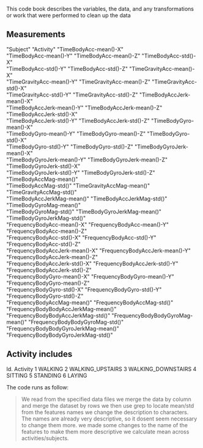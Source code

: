 This code book  describes the variables, the data, and any transformations or work that were performed to clean up the data 
 
 ## Measurements
  "Subject"                             "Activity"                            "TimeBodyAcc-mean()-X"               
 "TimeBodyAcc-mean()-Y"                "TimeBodyAcc-mean()-Z"                "TimeBodyAcc-std()-X"                
  "TimeBodyAcc-std()-Y"                 "TimeBodyAcc-std()-Z"                 "TimeGravityAcc-mean()-X"            
 "TimeGravityAcc-mean()-Y"             "TimeGravityAcc-mean()-Z"             "TimeGravityAcc-std()-X"             
 "TimeGravityAcc-std()-Y"              "TimeGravityAcc-std()-Z"              "TimeBodyAccJerk-mean()-X"           
 "TimeBodyAccJerk-mean()-Y"            "TimeBodyAccJerk-mean()-Z"            "TimeBodyAccJerk-std()-X"            
 "TimeBodyAccJerk-std()-Y"             "TimeBodyAccJerk-std()-Z"             "TimeBodyGyro-mean()-X"              
 "TimeBodyGyro-mean()-Y"               "TimeBodyGyro-mean()-Z"               "TimeBodyGyro-std()-X"               
 "TimeBodyGyro-std()-Y"                "TimeBodyGyro-std()-Z"                "TimeBodyGyroJerk-mean()-X"          
 "TimeBodyGyroJerk-mean()-Y"           "TimeBodyGyroJerk-mean()-Z"           "TimeBodyGyroJerk-std()-X"           
 "TimeBodyGyroJerk-std()-Y"            "TimeBodyGyroJerk-std()-Z"            "TimeBodyAccMag-mean()"              
 "TimeBodyAccMag-std()"                "TimeGravityAccMag-mean()"            "TimeGravityAccMag-std()"            
 "TimeBodyAccJerkMag-mean()"           "TimeBodyAccJerkMag-std()"            "TimeBodyGyroMag-mean()"             
 "TimeBodyGyroMag-std()"               "TimeBodyGyroJerkMag-mean()"          "TimeBodyGyroJerkMag-std()"          
 "FrequencyBodyAcc-mean()-X"           "FrequencyBodyAcc-mean()-Y"           "FrequencyBodyAcc-mean()-Z"          
 "FrequencyBodyAcc-std()-X"            "FrequencyBodyAcc-std()-Y"            "FrequencyBodyAcc-std()-Z"           
 "FrequencyBodyAccJerk-mean()-X"       "FrequencyBodyAccJerk-mean()-Y"       "FrequencyBodyAccJerk-mean()-Z"      
 "FrequencyBodyAccJerk-std()-X"        "FrequencyBodyAccJerk-std()-Y"        "FrequencyBodyAccJerk-std()-Z"       
 "FrequencyBodyGyro-mean()-X"          "FrequencyBodyGyro-mean()-Y"          "FrequencyBodyGyro-mean()-Z"         
 "FrequencyBodyGyro-std()-X"           "FrequencyBodyGyro-std()-Y"           "FrequencyBodyGyro-std()-Z"          
 "FrequencyBodyAccMag-mean()"          "FrequencyBodyAccMag-std()"           "FrequencyBodyBodyAccJerkMag-mean()" 
 "FrequencyBodyBodyAccJerkMag-std()"   "FrequencyBodyBodyGyroMag-mean()"     "FrequencyBodyBodyGyroMag-std()"     
 "FrequencyBodyBodyGyroJerkMag-mean()" "FrequencyBodyBodyGyroJerkMag-std()" 

## Activity includes

Id.          Activity
1            WALKING
2   WALKING_UPSTAIRS
3   WALKING_DOWNSTAIRS
4            SITTING
5           STANDING
6             LAYING


The code runs as follow:

> We read from the specified data files
> we merge the data by column and merge the dataset by rows
> we then use grep to locate mean/std from the features names
> we change the description to characters. The names are already very descriptive, so it dosent seem necessary to change them more.
> we made some changes to the name of the features to make them more descriptive
> we calculate mean across activities/subjects.

